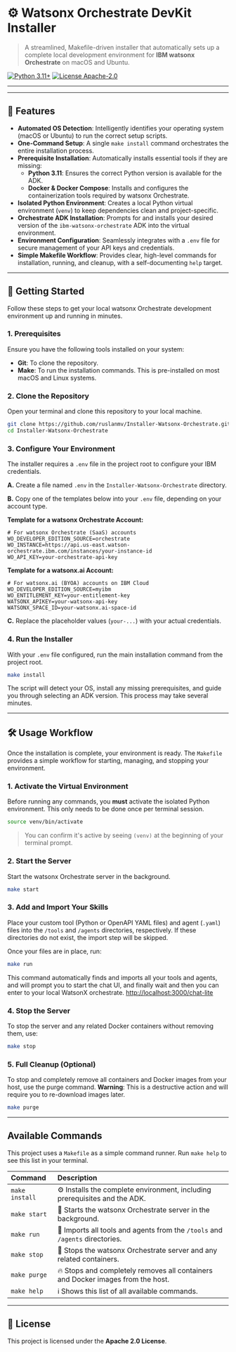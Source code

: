 # ⚙️ Watsonx Orchestrate DevKit Installer

> A streamlined, Makefile-driven installer that automatically sets up a complete local development environment for **IBM watsonx Orchestrate** on macOS and Ubuntu.

[](https://www.google.com/search?q=)
[![Python 3.11+](https://img.shields.io/badge/python-3.11%2B-blue)]()
[![License Apache-2.0](https://img.shields.io/badge/license-Apache%202.0-blue)]()

-----

-----

## 🚀 Features

  * **Automated OS Detection**: Intelligently identifies your operating system (macOS or Ubuntu) to run the correct setup scripts.
  * **One-Command Setup**: A single `make install` command orchestrates the entire installation process.
  * **Prerequisite Installation**: Automatically installs essential tools if they are missing:
      * **Python 3.11**: Ensures the correct Python version is available for the ADK.
      * **Docker & Docker Compose**: Installs and configures the containerization tools required by watsonx Orchestrate.
  * **Isolated Python Environment**: Creates a local Python virtual environment (`venv`) to keep dependencies clean and project-specific.
  * **Orchestrate ADK Installation**: Prompts for and installs your desired version of the `ibm-watsonx-orchestrate` ADK into the virtual environment.
  * **Environment Configuration**: Seamlessly integrates with a `.env` file for secure management of your API keys and credentials.
  * **Simple Makefile Workflow**: Provides clear, high-level commands for installation, running, and cleanup, with a self-documenting `help` target.

-----

## 🏁 Getting Started

Follow these steps to get your local watsonx Orchestrate development environment up and running in minutes.

### 1\. Prerequisites

Ensure you have the following tools installed on your system:

  * **Git**: To clone the repository.
  * **Make**: To run the installation commands. This is pre-installed on most macOS and Linux systems.

### 2\. Clone the Repository

Open your terminal and clone this repository to your local machine.

```bash
git clone https://github.com/ruslanmv/Installer-Watsonx-Orchestrate.git
cd Installer-Watsonx-Orchestrate
```

### 3\. Configure Your Environment

The installer requires a `.env` file in the project root to configure your IBM credentials.

**A.** Create a file named `.env` in the `Installer-Watsonx-Orchestrate` directory.

**B.** Copy one of the templates below into your `.env` file, depending on your account type.

**Template for a watsonx Orchestrate Account:**

```env
# For watsonx Orchestrate (SaaS) accounts
WO_DEVELOPER_EDITION_SOURCE=orchestrate
WO_INSTANCE=https://api.us-east.watson-orchestrate.ibm.com/instances/your-instance-id
WO_API_KEY=your-orchestrate-api-key
```

**Template for a watsonx.ai Account:**

```env
# For watsonx.ai (BYOA) accounts on IBM Cloud
WO_DEVELOPER_EDITION_SOURCE=myibm
WO_ENTITLEMENT_KEY=your-entitlement-key
WATSONX_APIKEY=your-watsonx-api-key
WATSONX_SPACE_ID=your-watsonx.ai-space-id
```

**C.** Replace the placeholder values (`your-...`) with your actual credentials.

### 4\. Run the Installer

With your `.env` file configured, run the main installation command from the project root.

```bash
make install
```

The script will detect your OS, install any missing prerequisites, and guide you through selecting an ADK version. This process may take several minutes.

-----

## 🛠️ Usage Workflow

Once the installation is complete, your environment is ready. The `Makefile` provides a simple workflow for starting, managing, and stopping your environment.

### 1\. Activate the Virtual Environment

Before running any commands, you **must** activate the isolated Python environment. This only needs to be done once per terminal session.

```bash
source venv/bin/activate
```

> You can confirm it's active by seeing `(venv)` at the beginning of your terminal prompt.

### 2\. Start the Server

Start the watsonx Orchestrate server in the background.

```bash
make start
```

### 3\. Add and Import Your Skills

Place your custom tool (Python or OpenAPI YAML files) and agent (`.yaml`) files into the `/tools` and `/agents` directories, respectively. If these directories do not exist, the import step will be skipped.

Once your files are in place, run:

```bash
make run
```

This command automatically finds and imports all your tools and agents, and will prompt you to start the chat UI, and finally wait and then you can enter to your local WatsonX orchestrate.
[http://localhost:3000/chat-lite](http://localhost:3000/chat-lite)

### 4\. Stop the Server

To stop the server and any related Docker containers without removing them, use:

```bash
make stop
```

### 5\. Full Cleanup (Optional)

To stop and completely remove all containers and Docker images from your host, use the purge command. **Warning**: This is a destructive action and will require you to re-download images later.

```bash
make purge
```

-----

## Available Commands

This project uses a `Makefile` as a simple command runner. Run `make help` to see this list in your terminal.

| Command | Description |
| :------------- | :--------------------------------------------------------------------------------- |
| `make install` | ⚙️ Installs the complete environment, including prerequisites and the ADK. |
| `make start` | 🚀 Starts the watsonx Orchestrate server in the background. |
| `make run` | 🏃 Imports all tools and agents from the `/tools` and `/agents` directories. |
| `make stop` | 🛑 Stops the watsonx Orchestrate server and any related containers. |
| `make purge` | 🔥 Stops and completely removes all containers and Docker images from the host. |
| `make help` | ℹ️ Shows this list of all available commands. |

-----

## 📜 License

This project is licensed under the **Apache 2.0 License**.

